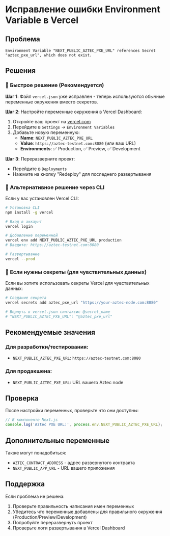 # Исправление ошибки Environment Variable в Vercel

## Проблема
```
Environment Variable "NEXT_PUBLIC_AZTEC_PXE_URL" references Secret "aztec_pxe_url", which does not exist.
```

## Решения

### 🎯 Быстрое решение (Рекомендуется)

**Шаг 1**: Файл `vercel.json` уже исправлен - теперь используются обычные переменные окружения вместо секретов.

**Шаг 2**: Настройте переменные окружения в Vercel Dashboard:

1. Откройте ваш проект на [vercel.com](https://vercel.com)
2. Перейдите в `Settings` → `Environment Variables`
3. Добавьте новую переменную:
   - **Name**: `NEXT_PUBLIC_AZTEC_PXE_URL`
   - **Value**: `https://aztec-testnet.com:8080` (или ваш URL)
   - **Environments**: ✅ Production, ✅ Preview, ✅ Development

**Шаг 3**: Переразверните проект:
- Перейдите в `Deployments`
- Нажмите на кнопку "Redeploy" для последнего развертывания

### 🔧 Альтернативное решение через CLI

Если у вас установлен Vercel CLI:

```bash
# Установка CLI
npm install -g vercel

# Вход в аккаунт
vercel login

# Добавление переменной
vercel env add NEXT_PUBLIC_AZTEC_PXE_URL production
# Введите: https://aztec-testnet.com:8080

# Развертывание
vercel --prod
```

### 🔐 Если нужны секреты (для чувствительных данных)

Если вы хотите использовать секреты Vercel для чувствительных данных:

```bash
# Создание секрета
vercel secrets add aztec_pxe_url "https://your-aztec-node.com:8080"

# Вернуть в vercel.json синтаксис @secret_name
# "NEXT_PUBLIC_AZTEC_PXE_URL": "@aztec_pxe_url"
```

## Рекомендуемые значения

### Для разработки/тестирования:
- `NEXT_PUBLIC_AZTEC_PXE_URL`: `https://aztec-testnet.com:8080`

### Для продакшена:
- `NEXT_PUBLIC_AZTEC_PXE_URL`: URL вашего Aztec node

## Проверка

После настройки переменных, проверьте что они доступны:

```javascript
// В компоненте Next.js
console.log('Aztec PXE URL:', process.env.NEXT_PUBLIC_AZTEC_PXE_URL);
```

## Дополнительные переменные

Также могут понадобиться:

- `AZTEC_CONTRACT_ADDRESS` - адрес развернутого контракта
- `NEXT_PUBLIC_APP_URL` - URL вашего приложения

## Поддержка

Если проблема не решена:
1. Проверьте правильность написания имен переменных
2. Убедитесь что переменные добавлены для правильного окружения (Production/Preview/Development)
3. Попробуйте переразвернуть проект
4. Проверьте логи развертывания в Vercel Dashboard 